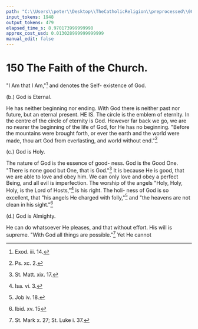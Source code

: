 ```yaml
---
path: "C:\\Users\\peter\\Desktop\\TheCatholicReligion\\preprocessed\\00169.jpg"
input_tokens: 1948
output_tokens: 479
elapsed_time_s: 8.970173999999998
approx_cost_usd: 0.013028999999999999
manual_edit: false
---
```

# 150 The Faith of the Church.

"I Am that I Am,"[^1] and denotes the Self-
existence of God.

(b.) God is Eternal.

He has neither beginning nor ending. With
God there is neither past nor future, but an
eternal present. HE IS. The circle is the
emblem of eternity. In the centre of the
circle of eternity is God. However far back
we go, we are no nearer the beginning of the
life of God, for He has no beginning. "Before
the mountains were brought forth, or ever the
earth and the world were made, thou art God
from everlasting, and world without end."[^2]

(c.) God is Holy.

The nature of God is the essence of good-
ness. God is the Good One. "There is
none good but One, that is God."[^3] It is
because He is good, that we are able to love
and obey him. We can only love and obey
a perfect Being, and all evil is imperfection.
The worship of the angels "Holy, Holy, Holy,
is the Lord of Hosts,"[^4] is his right. The holi-
ness of God is so excellent, that "his angels He
charged with folly,"[^5] and "the heavens are not
clean in his sight."[^6]

(d.) God is Almighty.

He can do whatsoever He pleases, and that
without effort. His will is supreme. "With
God all things are possible."[^7] Yet He cannot

[^1]: Exod. iii. 14.
[^2]: Ps. xc. 2.
[^3]: St. Matt. xix. 17.
[^4]: Isa. vi. 3.
[^5]: Job iv. 18.
[^6]: Ibid. xv. 15
[^7]: St. Mark x. 27; St. Luke i. 37.